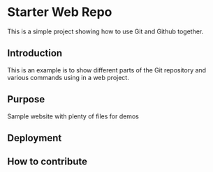 # Starter Web Repo

This is a simple project showing how to use Git and Github together.

## Introduction

This is an example is to show different parts of the Git repository and various commands using in a web project.

## Purpose

Sample website with plenty of files for demos

## Deployment

## How to contribute